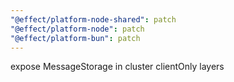 ```yaml
---
"@effect/platform-node-shared": patch
"@effect/platform-node": patch
"@effect/platform-bun": patch
---
```


expose MessageStorage in cluster clientOnly layers
